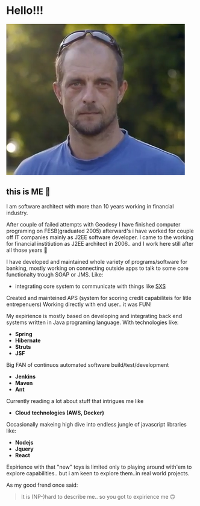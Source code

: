 # Hello!!!
![image](img/svemirko.jpg)
## this is **ME** :slightly_smiling_face:

I am software architect with more than 10 years working in financial industry.


After couple of failed attempts with Geodesy I have finished computer programing on FESB(graduated 2005) afterward's
i have worked for couple off IT companies mainly as J2EE software developer.
I came to the working for financial institiution as J2EE architect in 2006.. and I work here still after all those years :slightly_smiling_face:

I have developed and maintained whole variety of programs/software for banking, mostly working on connecting outside apps to talk to some core functionalty trough SOAP or JMS. 
Like: 

* integrating core system to communicate with things like [SXS](https://see.asseco.com/sectors/public-telco-utilities/security/sxs-630/)

Created and mainteined APS (system for scoring credit capabiliteis for litle entrepenuers) 
Working directly with end user.. it was FUN!

My expirience is mostly based on developing and integrating back end systems written in Java programing language.
With technologies like:
* **Spring** 
* **Hibernate** 
* **Struts**  
* **JSF**


Big FAN of continuos automated software build/test/development
* **Jenkins**
* **Maven** 
* **Ant**


Currently reading a lot about stuff that intrigues me like

* **Cloud technologies (AWS, Docker)** 

Occasionally makeing high dive into endless jungle of javascript libraries like: 

* **Nodejs**
* **Jquery** 
* **React**  

Expirience with that "new" toys is limited only to playing around with'em to explore capabilities.. 
but i am keen to explore them..in real world projects.


As my good frend once said:
>It is (NP-)hard to describe me.. so you got to expirience me :upside_down_face: 


